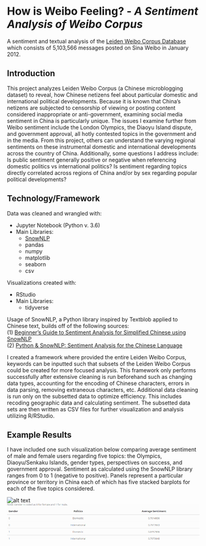 # How is Weibo Feeling? - _A Sentiment Analysis of Weibo Corpus_
A sentiment and textual analysis of the [Leiden Weibo Corpus Database](http://lwc.daanvanesch.nl/index.php) which consists of 5,103,566 messages posted on Sina Weibo in January 2012.

## Introduction
This project analyzes Leiden Weibo Corpus (a Chinese microblogging dataset) to reveal, how Chinese netizens feel about particular domestic and international political developments. Because it is known that China’s netizens are subjected to censorship of viewing or posting content considered inappropriate or anti-government, examining social media sentiment in China is particularly unique. The issues I examine further from Weibo sentiment include the London Olympics, the Diaoyu Island dispute, and government approval, all hotly contested topics in the government and in the media. From this project, others can understand the varying regional sentiments on these instrumental domestic and international developments across the country of China. Additionally, some questions I address include: Is public sentiment generally positive or negative when referencing domestic politics vs international politics? Is sentiment regarding topics directly correlated across regions of China and/or by sex regarding popular political developments?

## Technology/Framework
Data was cleaned and wrangled with:
* Jupyter Notebook (Python v. 3.6)
* Main Libraries:
  + [SnowNLP](https://github.com/isnowfy/snownlp)
  + pandas
  + numpy
  + matplotlib
  + seaborn
  + csv  

Visualizations created with:
* RStudio
* Main Libraries:
  + tidyverse

Usage of SnowNLP, a Python library inspired by Textblob applied to Chinese text, builds off of the following sources:  
(1) [Beginner’s Guide to Sentiment Analysis for Simplified Chinese using SnowNLP](https://towardsdatascience.com/beginners-guide-to-sentiment-analysis-for-simplified-chinese-using-snownlp-ce88a8407efb)  
(2) [Python & SnowNLP: Sentiment Analysis for the Chinese Language](https://medium.com/analytics-vidhya/python-snownlp-sentiment-analysis-for-the-chinese-language-8d9cafd0447d)  

I created a framework where provided the entire Leiden Weibo Corpus, keywords can be inputted such that subsets of the Leiden Weibo Corpus could be created for more focused analysis. This framework only performs successfully after extensive cleaning is run beforehand such as changing data types, accounting for the encoding of Chinese characters, errors in data parsing, removing extraneous characters, etc. Additional data cleaning is run only on the subsetted data to optimize efficiency. This includes recoding geographic data and calculating sentiment. The subsetted data sets are then written as CSV files for further visualization and analysis utilizing R/RStudio. 

## Example Results
I have included one such visualization below comparing average sentiment of male and female users regarding five topics: the Olympics, Diaoyu/Senkaku Islands, gender types, perspectives on success, and government approval. Sentiment as calculated using the SnowNLP library ranges from 0 to 1 (negative to positive). Panels represent a particular province or territory in China each of which has five stacked barplots for each of the five topics considered. 

![alt text](visualizations/topic_avg.png)  
![alt text](visualizations/domVSint.png)  
